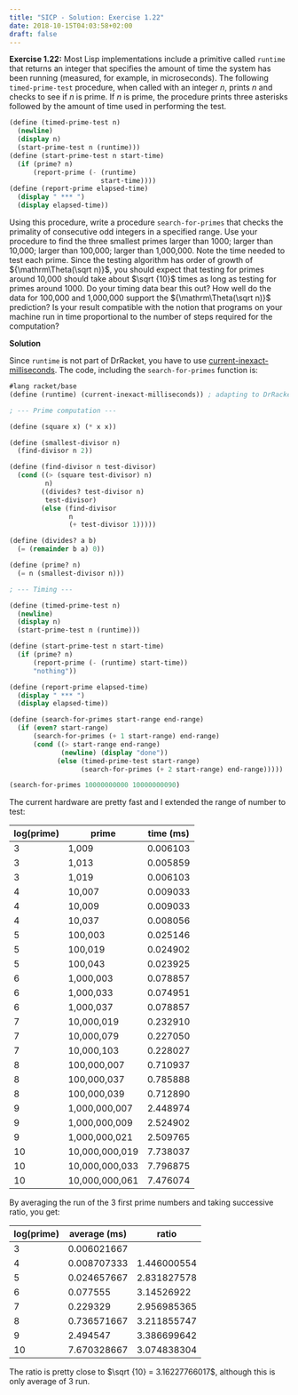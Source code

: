 ```yaml
---
title: "SICP - Solution: Exercise 1.22"
date: 2018-10-15T04:03:58+02:00
draft: false
---
```


**Exercise 1.22:** Most Lisp implementations include a primitive called `runtime` that returns an integer that specifies the amount of time the system has been running (measured, for example, in microseconds). The following `timed-prime-test` procedure, when called with an integer $n$, prints $n$ and checks to see if $n$ is prime. If $n$ is prime, the procedure prints three asterisks followed by the amount of time used in performing the test.

```scheme
(define (timed-prime-test n)
  (newline)
  (display n)
  (start-prime-test n (runtime)))
(define (start-prime-test n start-time)
  (if (prime? n)
      (report-prime (- (runtime)
                       start-time))))
(define (report-prime elapsed-time)
  (display " *** ")
  (display elapsed-time))
```

Using this procedure, write a procedure `search-for-primes` that checks the primality of consecutive odd integers in a specified range. Use your procedure to find the three smallest primes larger than 1000; larger than 10,000; larger than 100,000; larger than 1,000,000. Note the time needed to test each prime. Since the testing algorithm has order of growth of ${\mathrm\Theta(\sqrt n)}$, you should expect that testing for primes around 10,000 should take about $\sqrt {10}$ times as long as testing for primes around 1000. Do your timing data bear this out? How well do the data for 100,000 and 1,000,000 support the ${\mathrm\Theta(\sqrt n)}$ prediction? Is your result compatible with the notion that programs on your machine run in time proportional to the number of steps required for the computation?

**Solution**

Since `runtime` is not part of DrRacket, you have to use [current-inexact-milliseconds](https://docs.racket-lang.org/reference/time.html#%28def._%28%28quote._~23~25kernel%29._current-inexact-milliseconds%29%29). The code, including the `search-for-primes` function is:

```scheme
#lang racket/base
(define (runtime) (current-inexact-milliseconds)) ; adapting to DrRacket

; --- Prime computation ---

(define (square x) (* x x))

(define (smallest-divisor n)
  (find-divisor n 2))

(define (find-divisor n test-divisor)
  (cond ((> (square test-divisor) n)
         n)
        ((divides? test-divisor n)
         test-divisor)
        (else (find-divisor
               n
               (+ test-divisor 1)))))

(define (divides? a b)
  (= (remainder b a) 0))

(define (prime? n)
  (= n (smallest-divisor n)))

; --- Timing ---

(define (timed-prime-test n)
  (newline)
  (display n)
  (start-prime-test n (runtime)))

(define (start-prime-test n start-time)
  (if (prime? n)
      (report-prime (- (runtime) start-time))
      "nothing"))

(define (report-prime elapsed-time)
  (display " *** ")
  (display elapsed-time))

(define (search-for-primes start-range end-range)
  (if (even? start-range)
      (search-for-primes (+ 1 start-range) end-range)
      (cond ((> start-range end-range)
             (newline) (display "done"))
            (else (timed-prime-test start-range)
                  (search-for-primes (+ 2 start-range) end-range)))))

(search-for-primes 10000000000 10000000090)
```

The current hardware are pretty fast and I extended the range of number to test:

| log(prime) | prime          | time (ms) |
| ---------- | -------------- | --------- |
| 3          | 1,009          | 0.006103  |
| 3          | 1,013          | 0.005859  |
| 3          | 1,019          | 0.006103  |
| 4          | 10,007         | 0.009033  |
| 4          | 10,009         | 0.009033  |
| 4          | 10,037         | 0.008056  |
| 5          | 100,003        | 0.025146  |
| 5          | 100,019        | 0.024902  |
| 5          | 100,043        | 0.023925  |
| 6          | 1,000,003      | 0.078857  |
| 6          | 1,000,033      | 0.074951  |
| 6          | 1,000,037      | 0.078857  |
| 7          | 10,000,019     | 0.232910  |
| 7          | 10,000,079     | 0.227050  |
| 7          | 10,000,103     | 0.228027  |
| 8          | 100,000,007    | 0.710937  |
| 8          | 100,000,037    | 0.785888  |
| 8          | 100,000,039    | 0.712890  |
| 9          | 1,000,000,007  | 2.448974  |
| 9          | 1,000,000,009  | 2.524902  |
| 9          | 1,000,000,021  | 2.509765  |
| 10         | 10,000,000,019 | 7.738037  |
| 10         | 10,000,000,033 | 7.796875  |
| 10         | 10,000,000,061 | 7.476074  |

By averaging the run of the 3 first prime numbers and taking successive ratio, you get:

| log(prime) | average (ms) | ratio       |
| ---------- | ------------ | ----------- |
| 3          | 0.006021667  |             |
| 4          | 0.008707333  | 1.446000554 |
| 5          | 0.024657667  | 2.831827578 |
| 6          | 0.077555     | 3.14526922  |
| 7          | 0.229329     | 2.956985365 |
| 8          | 0.736571667  | 3.211855747 |
| 9          | 2.494547     | 3.386699642 |
| 10         | 7.670328667  | 3.074838304 |

The ratio is pretty close to $\sqrt {10} = 3.16227766017$, although this is only average of 3 run.